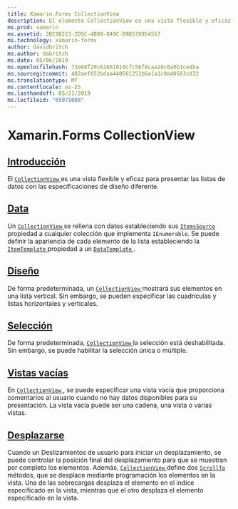 ```yaml
---
title: Xamarin.Forms CollectionView
description: El elemento CollectionView es una vista flexible y eficaz para presentar las listas de datos con las especificaciones de diseño diferente.
ms.prod: xamarin
ms.assetid: 2BC9B223-2D5C-4B09-849C-B9D578954557
ms.technology: xamarin-forms
author: davidbritch
ms.author: dabritch
ms.date: 05/06/2019
ms.openlocfilehash: 73e68f29c61661019cfc56f8caa26c6a0b1ce4ba
ms.sourcegitcommit: 482aef652bdaa440561252b6a1a1c0a40583cd32
ms.translationtype: MT
ms.contentlocale: es-ES
ms.lasthandoff: 05/21/2019
ms.locfileid: "65971008"
---
```

# <a name="xamarinforms-collectionview"></a>Xamarin.Forms CollectionView

## <a name="introductionintroductionmd"></a>[Introducción](introduction.md)

El [ `CollectionView` ](xref:Xamarin.Forms.CollectionView) es una vista flexible y eficaz para presentar las listas de datos con las especificaciones de diseño diferente.

## <a name="datapopulate-datamd"></a>[Data](populate-data.md)

Un [ `CollectionView` ](xref:Xamarin.Forms.CollectionView) se rellena con datos estableciendo sus [ `ItemsSource` ](xref:Xamarin.Forms.ItemsView.ItemsSource) propiedad a cualquier colección que implementa `IEnumerable`. Se puede definir la apariencia de cada elemento de la lista estableciendo la [ `ItemTemplate` ](xref:Xamarin.Forms.ItemsView.ItemTemplate) propiedad a un [ `DataTemplate` ](xref:Xamarin.Forms.DataTemplate).

## <a name="layoutlayoutmd"></a>[Diseño](layout.md)

De forma predeterminada, un [ `CollectionView` ](xref:Xamarin.Forms.CollectionView) mostrará sus elementos en una lista vertical. Sin embargo, se pueden especificar las cuadrículas y listas horizontales y verticales.

## <a name="selectionselectionmd"></a>[Selección](selection.md)

De forma predeterminada, [ `CollectionView` ](xref:Xamarin.Forms.CollectionView) la selección está deshabilitada. Sin embargo, se puede habilitar la selección única o múltiple.

## <a name="empty-viewsemptyviewmd"></a>[Vistas vacías](emptyview.md)

En [ `CollectionView` ](xref:Xamarin.Forms.CollectionView), se puede especificar una vista vacía que proporciona comentarios al usuario cuando no hay datos disponibles para su presentación. La vista vacía puede ser una cadena, una vista o varias vistas.

## <a name="scrollingscrollingmd"></a>[Desplazarse](scrolling.md)

Cuando un Deslizamientos de usuario para iniciar un desplazamiento, se puede controlar la posición final del desplazamiento para que se muestran por completo los elementos. Además, [ `CollectionView` ](xref:Xamarin.Forms.CollectionView) define dos [ `ScrollTo` ](xref:Xamarin.Forms.ItemsView.ScrollTo*) métodos, que se desplace mediante programación los elementos en la vista. Una de las sobrecargas desplaza el elemento en el índice especificado en la vista, mientras que el otro desplaza el elemento especificado en la vista.
